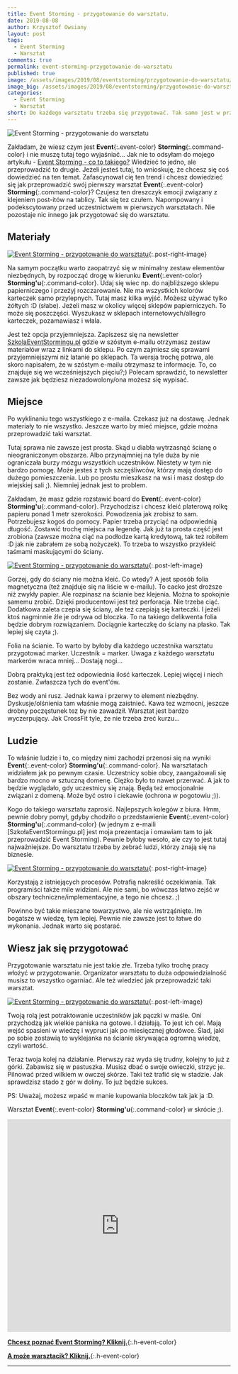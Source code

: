 ```yaml
---
title: Event Storming - przygotowanie do warsztatu.
date: 2019-08-08
author: Krzysztof Owsiany
layout: post
tags:
  - Event Storming
  - Warsztat
comments: true
permalink: event-storming-przygotowanie-do-warsztatu
published: true
image: /assets/images/2019/08/eventstorming/przygotowanie-do-warsztatu/post.png
image_big: /assets/images/2019/08/eventstorming/przygotowanie-do-warsztatu/post-big.png
categories:
  - Event Storming
  - Warsztat
short: Do każdego warsztatu trzeba się przygotować. Tak samo jest w przypadku <b class='event-color'>Event</b><b class='command-color'>Storming'u</b>. Trzeba zgromadzić materiały, miejsce oraz wartościowych uczestników. Dzisiaj troszkę na ten temat.
---
```

![Event Storming - przygotowanie do warsztatu][post-big]

Zakładam, że wiesz czym jest **Event**{:.event-color} **Storming**{:.command-color} i nie muszę tutaj tego wyjaśniać... Jak nie to odsyłam do mojego artykułu - [Event Storming - co to takiego?]
Wiedzieć to jedno, ale przeprowadzić to drugie. Jeżeli jesteś tutaj, to wnioskuję, że chcesz się coś dowiedzieć na ten temat.
Zafascynował cię ten trend i chcesz dowiedzieć się jak przeprowadzić swój pierwszy warsztat **Event**{:.event-color} **Storming**{:.command-color}?
Czujesz ten dreszczyk emocji związany z klejeniem post-itów na tablicy. Tak się tez czułem. Napompowany i podekscytowany przed uczestnictwem w pierwszych warsztatach.
Nie pozostaje nic innego jak przygotować się do warsztatu.

## Materiały

[![Event Storming - przygotowanie do warsztatu][bloczek]][bloczek-big]{:.post-right-image}

Na samym początku warto zaopatrzyć się w minimalny zestaw elementów niezbędnych, by rozpocząć drogę w kierunku **Event**{:.event-color} **Storming'u**{:.command-color}. Udaj się wiec np. do najbliższego sklepu papierniczego i przeżyj rozczarowanie. Nie ma wszystkich kolorów karteczek samo przylepnych.
Tutaj masz kilka wyjść. Możesz używać tylko żółtych :D (słabe). Jeżeli masz w okolicy więcej sklepów papierniczych. To może się poszczęści. Wyszukasz w sklepach internetowych/allegro karteczek, pozamawiasz i włala. 

Jest też opcja przyjemniejsza. Zapiszesz się na newsletter [SzkolaEventStormingu.pl] gdzie w szóstym e-mailu otrzymasz zestaw materiałów wraz z linkami do sklepu. Po czym zajmiesz się sprawami przyjemniejszymi niż latanie po sklepach.
Ta wersja trochę potrwa, ale skoro napisałem, że w szóstym e-mailu otrzymasz te informacje. To, co znajduje się we wcześniejszych pięciu?;) Polecam sprawdzić, to newsletter zawsze jak będziesz niezadowolony/ona możesz się wypisać.

## Miejsce
Po wyklinaniu tego wszystkiego z e-maila. Czekasz już na dostawę. Jednak materiały to nie wszystko. Jeszcze warto by mieć miejsce, gdzie można przeprowadzić taki warsztat.

Tutaj sprawa nie zawsze jest prosta. Skąd u diabła wytrzasnąć ścianę o nieograniczonym obszarze. Albo przynajmniej na tyle duża by nie ograniczała burzy mózgu wszystkich uczestników.
Niestety w tym nie bardzo pomogę. Może jesteś z tych szczęśliwców, którzy mają dostęp do dużego pomieszczenia. Lub po prostu mieszkasz na wsi i masz dostęp do wiejskiej sali ;). Niemniej jednak jest to problem.

Zakładam, że masz gdzie rozstawić board do **Event**{:.event-color} **Storming'u**{:.command-color}. Przychodzisz i chcesz kleić platerową rolkę papieru ponad 1 metr szerokości. Powodzenia jak zrobisz to sam. Potrzebujesz kogoś do pomocy. Papier trzeba przyciąć na odpowiednią długość. Zostawić trochę miejsca na legendę.
Jak już ta prosta część jest zrobiona (zawsze można ciąć na podłodze kartą kredytową, tak też robiłem :D jak nie zabrałem ze sobą nożyczek). To trzeba to wszystko przykleić taśmami maskującymi do ściany.

[![Event Storming - przygotowanie do warsztatu][board]][board-big]{:.post-left-image}

Gorzej, gdy do ściany nie można kleić. Co wtedy? A jest sposób folia magnetyczna (też znajduje się na liście w e-mailu).
To cacko jest droższe niż zwykły papier. Ale rozpinasz na ścianie bez klejenia. Można to spokojnie samemu zrobić.
Dzięki producentowi jest też perforacja. Nie trzeba ciąć.
Dodatkowa zaleta czepia się ściany, ale też czepiają się karteczki. I jeżeli ktoś nagminnie źle je odrywa od bloczka. To na takiego delikwenta folia będzie dobrym rozwiązaniem. Dociągnie karteczkę do ściany na płasko. Tak lepiej się czyta ;).

Folia na ścianie. To warto by byłoby dla każdego uczestnika warsztatu przygotować marker. Uczestnik = marker. Uwaga z każdego warsztatu markerów wraca mniej... Dostają nogi...

Dobrą praktyką jest też odpowiednia ilość karteczek. Lepiej więcej i niech zostanie. Zwłaszcza tych do event'ów.

Bez wody ani rusz. Jednak kawa i przerwy to element niezbędny. Dyskusje/olśnienia tam właśnie mogą zaistnieć. Kawa tez wzmocni, jeszcze drobny poczęstunek tez by nie zawadził. Warsztat jest bardzo wyczerpujący. Jak CrossFit tyle, że nie trzeba żreć kurzu...

## Ludzie
To właśnie ludzie i to, co między nimi zachodzi przenosi się na wyniki **Event**{:.event-color} **Storming'u**{:.command-color}. Na warsztatach widziałem jak po pewnym czasie. Uczestnicy sobie obcy, zaangażowali się bardzo mocno w sztuczną domenę. Ciężko było to nawet przerwać.
A jak to będzie wyglądało, gdy uczestnicy się znają. Będą też emocjonalnie związani z domeną. Może być ostro i ciekawie (ochrona w pogotowiu ;)).

Kogo do takiego warsztatu zaprosić. Najlepszych kolegów z biura. Hmm, pewnie dobry pomył, gdyby chodziło o przedstawienie **Event**{:.event-color} **Storming'u**{:.command-color} (w jednym z e-maili [SzkołaEventStormingu.pl] jest moja prezentacja i omawiam tam to jak przeprowadzić Event Storming).
Pewnie byłoby wesoło, ale czy to jest tutaj najważniejsze. Do warsztatu trzeba by zebrać ludzi, którzy znają się na biznesie. 

[![Event Storming - przygotowanie do warsztatu][ludzie]][ludzie-big]{:.post-right-image}

Korzystają z istniejących procesów. Potrafią nakreślić oczekiwania. Tak programiści także mile widziani. Ale nie sami, bo wówczas łatwo zejść w obszary techniczne/implementacyjne, a tego nie chcesz. ;)

Powinno być takie mieszane towarzystwo, ale nie wstrząśnięte. Im bogatsze w wiedzę, tym lepiej.
Pewnie nie zawsze jest to łatwe do wykonania. Jednak warto się postarać.

## Wiesz jak się przygotować
Przygotowanie warsztatu nie jest takie złe. Trzeba tylko trochę pracy włożyć w przygotowanie. Organizator warsztatu to duża odpowiedzialność musisz to wszystko ogarniać. Ale też wiedzieć jak przeprowadzić taki warsztat.

[![Event Storming - przygotowanie do warsztatu][board2]][board2-big]{:.post-left-image}

Twoją rolą jest potraktowanie uczestników jak pączki w maśle. Oni przychodzą jak wielkie paniska na gotowe. I działają. To jest ich cel. Mają wejść spasieni w wiedzę i wypruci jak po miesięcznej głodówce. Ślad, jaki po sobie zostawią to wyklejanka na ścianie skrywająca ogromną wiedzę, czyli wartość.

Teraz twoja kolej na działanie. Pierwszy raz wyda się trudny, kolejny to już z górki.
Zabawisz się w pastuszka. Musisz dbać o swoje owieczki, strzyc je. Pilnować przed wilkiem w owczej skórze. Taki też trafić się w stadzie. Jak sprawdzisz stado z gór w doliny. To już będzie sukces.

PS: Uważaj, możesz wpaść w manie kupowania bloczków tak jak ja :D.

Warsztat **Event**{:.event-color} **Storming'u**{:.command-color} w skrócie ;).

<div width="640" height="480" style="margin-left:auto; margin-right:auto;">
<embed width="100%" height="480" src="https://www.youtube.com/embed/WqToo1Pj76M"/>
</div >

**[Chcesz poznać Event Storming? Kliknij.](https://szkolaeventstormingu.pl)**{:.h-event-color}


**[A może warsztacik? Kliknij.]({{site.url}}/szkolenia)**{:.h-event-color}

---

[post]: /assets/images/2019/08/eventstorming/przygotowanie-do-warsztatu/post.png
[post-big]: /assets/images/2019/08/eventstorming/przygotowanie-do-warsztatu/post-big.png

[bloczek]: /assets/images/2019/08/eventstorming/przygotowanie-do-warsztatu/bloczek.jpg
[bloczek-big]: /assets/images/2019/08/eventstorming/przygotowanie-do-warsztatu/bloczek-big.jpg

[board]: /assets/images/2019/08/eventstorming/przygotowanie-do-warsztatu/board.jpg
[board-big]: /assets/images/2019/08/eventstorming/przygotowanie-do-warsztatu/board-big.jpg
[board2]: /assets/images/2019/08/eventstorming/przygotowanie-do-warsztatu/board2.jpg
[board2-big]: /assets/images/2019/08/eventstorming/przygotowanie-do-warsztatu/board2-big.jpg

[ludzie]: /assets/images/2019/08/eventstorming/przygotowanie-do-warsztatu/ludzie.jpg
[ludzie-big]: /assets/images/2019/08/eventstorming/przygotowanie-do-warsztatu/ludzie-big.jpg

[Event Storming - co to takiego?]: {{site.url}}/eventstorming-co-to-takiego
[SzkolaEventStormingu.pl]: {{site.szkolaeventstormingu}}?utm_source=mrdev&utm_medium=article&utm_campaign=szkolaeventstormingu&utm_content=warsztat